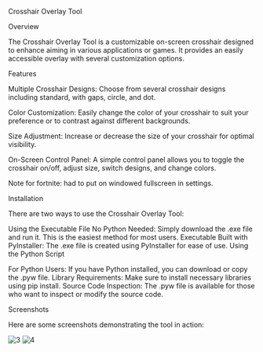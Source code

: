 Crosshair Overlay Tool

Overview

The Crosshair Overlay Tool is a customizable on-screen crosshair designed to enhance aiming in various applications or games. It provides an easily accessible overlay with several customization options.

Features

Multiple Crosshair Designs: Choose from several crosshair designs including standard, with gaps, circle, and dot.

Color Customization: Easily change the color of your crosshair to suit your preference or to contrast against different backgrounds.

Size Adjustment: Increase or decrease the size of your crosshair for optimal visibility.

On-Screen Control Panel: A simple control panel allows you to toggle the crosshair on/off, adjust size, switch designs, and change colors.

Note for fortnite: had to put on windowed fullscreen in settings.

Installation

There are two ways to use the Crosshair Overlay Tool:

Using the Executable File
No Python Needed: Simply download the .exe file and run it. This is the easiest method for most users.
Executable Built with PyInstaller: The .exe file is created using PyInstaller for ease of use.
Using the Python Script

For Python Users: If you have Python installed, you can download or copy the .pyw file.
Library Requirements: Make sure to install necessary libraries using pip install.
Source Code Inspection: The .pyw file is available for those who want to inspect or modify the source code.

Screenshots

Here are some screenshots demonstrating the tool in action:

![3](https://github.com/MrLately/crosshair/assets/94589563/2fc73b25-e00b-472c-a7a9-6d19c869caf1)
![4](https://github.com/MrLately/crosshair/assets/94589563/11b87ddd-679f-4ebc-8136-9467e6a2110d)
